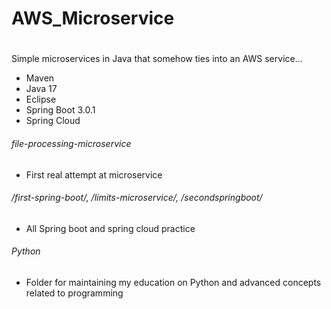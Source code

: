 # AWS_Microservice
#
Simple microservices in Java that somehow ties into an AWS service...
- Maven
- Java 17
- Eclipse
- Spring Boot 3.0.1
- Spring Cloud

###### file-processing-microservice
- First real attempt at microservice

###### /first-spring-boot/, /limits-microservice/, /secondspringboot/
- All Spring boot and spring cloud practice

###### Python
- Folder for maintaining my education on Python and advanced concepts related to programming
